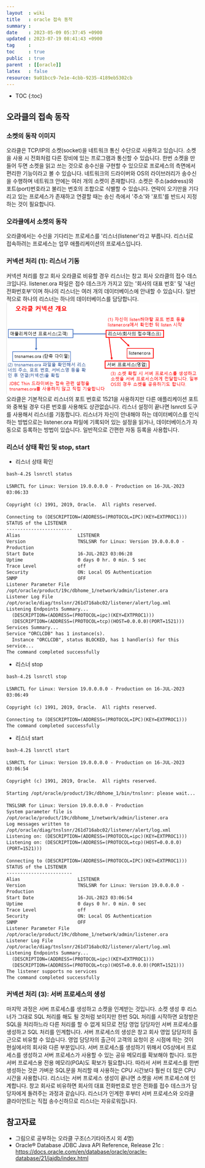 ```yaml
---
layout  : wiki
title   : oracle 접속 동작
summary : 
date    : 2023-05-09 05:37:45 +0900
updated : 2023-07-19 08:41:43 +0900
tag     : 
toc     : true
public  : true
parent  : [[oracle]]
latex   : false
resource: 9a01bcc9-7e1e-4cbb-9235-4189eb5302cb
---
```

* TOC
{:toc}

## 오라클의 접속 동작

### 소켓의 동작 이미지
오라클은 TCP/IP의 소켓(socket)을 네트워크 통신 수단으로 사용하고 있습니다. 소켓을 사용 시 전화처럼 다른 장비에 있는 프로그램과 통신할 수 있습니다. 한번 소켓을 만들어 두면 소켓을 읽고 쓰는 것으로 송수신을 구현할 수 있으므로 프로세스의 측면에서 편리한 기능이라고 볼 수 있습니다. 네트워크의 드라이버와 OS의 라이브러리가 송수신을 수행하며 네트워크 안에는 여러 개의 소켓이 존재합니다. 소켓은 주소(address)와 포트(port)번호라고 불리는 번호의 조합으로 식별할 수 있습니다. 연락이 오기만을 기다리고 있는 프로세스가 존재하고 연결할 때는 송신 측에서 '주소'와 '포트'를 반드시 지정하는 것이 필요합니다.

### 오라클에서 소켓의 동작
오라클에서는 수신을 기다리는 프로세스를 '리스너(listener'라고 부릅니다. 리스너로 접속하려는 프로세스는 업무 애플리케이션의 프로세스입니다.

### 커넥션 처리 (1): 리스너 기동
커넥션 처리를 창고 회사 오라클로 비유할 경우 리스너는 창고 회사 오라클의 접수 데스크입니다. listener.ora 파일은 접수 데스크가 가지고 있는 '회사의 대표 번호' 및 '내선 전화번호부'이며 하나의 리스너는 여러 개의 데이터베이스에 안내할 수 있습니다. 일반적으로 하나의 리스너는 하나의 데이터베이스를 담당합니다.
![image]( /resource//253782987-79127f06-437b-42a3-b35c-ff74ad28417d.png)
오라클은 기본적으로 리스너의 포트 번호로 1521을 사용하지만 다른 애플리케이션 포트와 중복될 경우 다른 번호를 사용해도 상관없습니다. 리스너 설정이 끝나면 lsnrctl 도구를 사용해서 리스너를 기동합니다. 리스너가 자신이 안내해야 하는 데이터베이스를 인식하는 방법으로는 listener.ora 파일에 기록되어 있는 설정을 읽거나, 데이터베이스가 자동으로 등록하는 방법이 있습니다. 일반적으로 간편한 자동 등록을 사용합니다. 

### 리스너 상태 확인 및 stop, start

* 리스너 상태 확인

```console
bash-4.2$ lsnrctl status

LSNRCTL for Linux: Version 19.0.0.0.0 - Production on 16-JUL-2023 03:06:33

Copyright (c) 1991, 2019, Oracle.  All rights reserved.

Connecting to (DESCRIPTION=(ADDRESS=(PROTOCOL=IPC)(KEY=EXTPROC1)))
STATUS of the LISTENER
------------------------
Alias                     LISTENER
Version                   TNSLSNR for Linux: Version 19.0.0.0.0 - Production
Start Date                16-JUL-2023 03:06:28
Uptime                    0 days 0 hr. 0 min. 5 sec
Trace Level               off
Security                  ON: Local OS Authentication
SNMP                      OFF
Listener Parameter File   /opt/oracle/product/19c/dbhome_1/network/admin/listener.ora
Listener Log File         /opt/oracle/diag/tnslsnr/261d716abc02/listener/alert/log.xml
Listening Endpoints Summary...
  (DESCRIPTION=(ADDRESS=(PROTOCOL=ipc)(KEY=EXTPROC1)))
  (DESCRIPTION=(ADDRESS=(PROTOCOL=tcp)(HOST=0.0.0.0)(PORT=1521)))
Services Summary...
Service "ORCLCDB" has 1 instance(s).
  Instance "ORCLCDB", status BLOCKED, has 1 handler(s) for this service...
The command completed successfully
```

* 리스너 stop

```console
bash-4.2$ lsnrctl stop

LSNRCTL for Linux: Version 19.0.0.0.0 - Production on 16-JUL-2023 03:06:49

Copyright (c) 1991, 2019, Oracle.  All rights reserved.

Connecting to (DESCRIPTION=(ADDRESS=(PROTOCOL=IPC)(KEY=EXTPROC1)))
The command completed successfully
```

* 리스너 start

```console
bash-4.2$ lsnrctl start

LSNRCTL for Linux: Version 19.0.0.0.0 - Production on 16-JUL-2023 03:06:54

Copyright (c) 1991, 2019, Oracle.  All rights reserved.

Starting /opt/oracle/product/19c/dbhome_1/bin/tnslsnr: please wait...

TNSLSNR for Linux: Version 19.0.0.0.0 - Production
System parameter file is /opt/oracle/product/19c/dbhome_1/network/admin/listener.ora
Log messages written to /opt/oracle/diag/tnslsnr/261d716abc02/listener/alert/log.xml
Listening on: (DESCRIPTION=(ADDRESS=(PROTOCOL=ipc)(KEY=EXTPROC1)))
Listening on: (DESCRIPTION=(ADDRESS=(PROTOCOL=tcp)(HOST=0.0.0.0)(PORT=1521)))

Connecting to (DESCRIPTION=(ADDRESS=(PROTOCOL=IPC)(KEY=EXTPROC1)))
STATUS of the LISTENER
------------------------
Alias                     LISTENER
Version                   TNSLSNR for Linux: Version 19.0.0.0.0 - Production
Start Date                16-JUL-2023 03:06:54
Uptime                    0 days 0 hr. 0 min. 0 sec
Trace Level               off
Security                  ON: Local OS Authentication
SNMP                      OFF
Listener Parameter File   /opt/oracle/product/19c/dbhome_1/network/admin/listener.ora
Listener Log File         /opt/oracle/diag/tnslsnr/261d716abc02/listener/alert/log.xml
Listening Endpoints Summary...
  (DESCRIPTION=(ADDRESS=(PROTOCOL=ipc)(KEY=EXTPROC1)))
  (DESCRIPTION=(ADDRESS=(PROTOCOL=tcp)(HOST=0.0.0.0)(PORT=1521)))
The listener supports no services
The command completed successfully
```
### 커넥션 처리 (3): 서버 프로세스의 생성
 마지막 과정은 서버 프로세스를 생성하고 소켓을 인계받는 것입니다. 소켓 생성 후 리스너가 그대로 SQL 처리를 해도 될 것처럼 보이지만 한번 SQL 처리를 시작하면 요청받은 SQL을 처리하느라 다른 처리를 할 수 없게 되므로 전담 영업 담당자인 서버 프로세스를 생성하고 SQL 처리를 인계합니다. 서버 프로세스의 생성은 창고 회사 영업 담당자의 출근으로 비유할 수 있습니다. 영업 담당자의 출근이 고객의 요청이 온 시점에 하는 것이 현실에서의 회사와 다른 부분입니다. 
서버 프로세스를 생성하기 위해서 OS상에서 프로세스를 생성하고 서버 프로세스가 사용할 수 있는 공유 메모리를 확보해야 합니다. 또한 서버 프로세스용 전용 메모리(PGA)도 확보가 필요합니다. 따라서 서버 프로세스를 한번 생성하는 것은 가벼운 SQL문을 처리할 때 사용하는 CPU 시간보다 훨씬 더 많은 CPU 시간을 사용합니다. 
 리스너는 서버 프로세스 생성이 끝나면 소켓을 서버 프로세스에 인계합니다. 창고 회사로 비유하면 회사의 대표 전화번호로 받은 전화를 접수 데스크가 담당자에게 돌려주는 과정과 같습니다. 리스너가 인계한 후부터 서버 프로세스와 오라클 클라이언트는 직접 송수신하므로 리스너는 자유로워집니다.

## 참고자료
- 그림으로 공부하는 오라클 구조(스기타아츠시 외 4명)
- Oracle® Database JDBC Java API Reference, Release 21c : <https://docs.oracle.com/en/database/oracle/oracle-database/21/jajdb/index.html>
